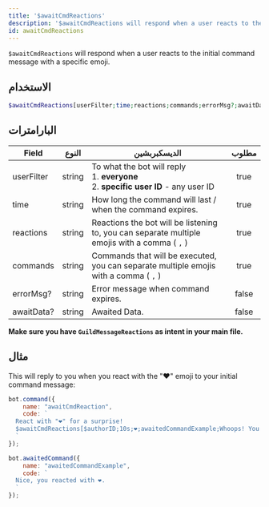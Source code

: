 ```yaml
---
title: '$awaitCmdReactions'
description: '$awaitCmdReactions will respond when a user reacts to the initial command message with a specific emoji.'
id: awaitCmdReactions
---
```


`$awaitCmdReactions` will respond when a user reacts to the initial command message with a specific emoji.

## الاستخدام

```php
$awaitCmdReactions[userFilter;time;reactions;commands;errorMsg?;awaitData?]
```

## البارامترات

| Field      | النوع  | الديسكبربشين                                                                                               | مطلوب |
| ---------- | ------ | ---------------------------------------------------------------------------------------------------------- |:-----:|
| userFilter | string | To what the bot will reply <br /> 1. **everyone** <br /> 2. **specific user ID** - any user ID | true  |
| time       | string | How long the command will last / when the command expires.                                                 | true  |
| reactions  | string | Reactions the bot will be listening to, you can separate multiple emojis with a comma ( `,` )              | true  |
| commands   | string | Commands that will be executed, you can separate multiple emojis with a comma ( `,` )                      | true  |
| errorMsg?  | string | Error message when command expires.                                                                        | false |
| awaitData? | string | Awaited Data.                                                                                              | false |

**Make sure you have `GuildMessageReactions` as intent in your main file.**

## مثال

This will reply to you when you react with the "❤️" emoji to your initial command message:

```js
bot.command({
    name: "awaitCmdReaction",
    code: `
  React with "❤️" for a surprise! 
  $awaitCmdReactions[$authorID;10s;❤️;awaitedCommandExample;Whoops! You didn't react in time..]
  `
});

bot.awaitedCommand({
    name: "awaitedCommandExample",
    code: `
  Nice, you reacted with ❤️.
  `
});
```